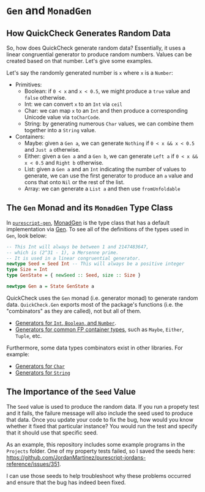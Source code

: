 # `Gen` and `MonadGen`

## How QuickCheck Generates Random Data

So, how does QuickCheck generate random data? Essentially, it uses a linear congruential generator to produce random numbers. Values can be created based on that number. Let's give some examples.

Let's say the randomly generated number is `x` where `x` is a `Number`:
- Primitives:
    - Boolean: if `0 < x` and `x < 0.5`, we might produce a `true` value and `false` otherwise.
    - Int: we can convert `x` to an `Int` via `ceil`
    - Char: we can map `x` to an `Int` and then produce a corresponding Unicode value via `toCharCode`.
    - String: by generating numerous `Char` values, we can combine them together into a `String` value.
- Containers:
    - Maybe: given a `Gen a`, we can generate `Nothing` if `0 < x && x < 0.5` and `Just a` otherwise.
    - Either: given a `Gen a` and a `Gen b`, we can generate `Left a` if `0 < x && x < 0.5` and `Right b` otherwise.
    - List: given a `Gen a` and an `Int` indicating the number of values to generate, we can use the first generator to produce an `a` value and cons that onto `Nil` or the rest of the list.
    - Array: we can generate a `List a` and then use `fromUnfoldable`

## The `Gen` Monad and its `MonadGen` Type Class

In [`purescript-gen`](https://pursuit.purescript.org/packages/purescript-gen/), [MonadGen](https://pursuit.purescript.org/packages/purescript-gen/docs/Control.Monad.Gen.Class) is the type class that has a default implementation via [Gen](https://pursuit.purescript.org/packages/purescript-quickcheck/docs/Test.QuickCheck.Gen#t:Gen). To see all of the definitions of the types used in `Gen`, look below:
```haskell
-- This Int will always be between 1 and 2147483647,
-- which is (2^31 - 1), a Mersenne prime.
-- It is used in a linear congruential generator.
newtype Seed = Seed Int -- This will always be a positive integer
type Size = Int
type GenState = { newSeed :: Seed, size :: Size }

newtype Gen a = State GenState a
```

QuickCheck uses the `Gen` monad (i.e. generator monad) to generate random data. `QuickCheck.Gen` exports most of the package's functions (i.e. the "combinators" as they are called), not but all of them.
- [Generators for `Int`, `Boolean`, and `Number`](https://pursuit.purescript.org/packages/purescript-gen/docs/Control.Monad.Gen).
- [Generators for common FP container types](https://pursuit.purescript.org/packages/purescript-gen/docs/Control.Monad.Gen.Common), such as `Maybe`, `Either`, `Tuple`, etc.

Furthermore, some data types combinators exist in other libraries. For example:
- [Generators for `Char`](https://pursuit.purescript.org/packages/purescript-strings/docs/Data.Char.Gen)
- [Generators for `String`](https://pursuit.purescript.org/packages/purescript-strings/docs/Data.String.Gen)

## The Importance of the `Seed` Value

The `Seed` value is used to produce the random data. If you run a propety test and it fails, the failure message will also include the seed used to produce that data. Once you update your code to fix the bug, how would you know whether it fixed that particular instance? You would run the test and specify that it should use that specific seed.

As an example, this repository includes some example programs in the `Projects` folder. One of my property tests failed, so I saved the seeds here: https://github.com/JordanMartinez/purescript-jordans-reference/issues/351.

I can use those seeds to help troubleshoot why these problems occurred and ensure that the bug has indeed been fixed.
